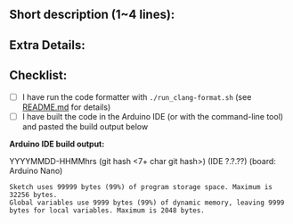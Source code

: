 ## Short description (1~4 lines):
<!--- what problems does this solved? How? Use the longer details section below if needed --->


## Extra Details:
<!--- extra details, optional; continued from above;
Delete this section if you don't need it -->


## Checklist:
<!--- add an X inside the square brackets when you've completed each item. This PR cannot merge until you have completed all items --->

- [ ] I have run the code formatter with `./run_clang-format.sh` (see [README.md](README.md) for details)
- [ ] I have built the code in the Arduino IDE (or with the command-line tool) and pasted the build output below

**Arduino IDE build output:**  

YYYYMMDD-HHMMhrs (git hash <7+ char git hash>) (IDE ?.?.??) (board: Arduino Nano)

    Sketch uses 99999 bytes (99%) of program storage space. Maximum is 32256 bytes.
    Global variables use 9999 bytes (99%) of dynamic memory, leaving 9999 bytes for local variables. Maximum is 2048 bytes.

<!--- Example:
20200420-0049hrs (git hash 493985f; branch fix_formatting) (IDE 1.8.12) (Arduino Nano) - PR #46: https://github.com/AmboVent-1690-108/AmboVent/pull/46

    Sketch uses 18176 bytes (56%) of program storage space. Maximum is 32256 bytes.
    Global variables use 1046 bytes (51%) of dynamic memory, leaving 1002 bytes for local variables. Maximum is 2048 bytes.
--- >
